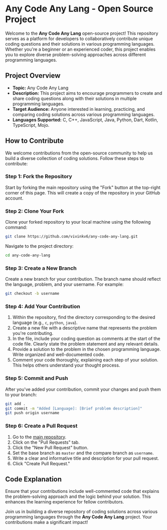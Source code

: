 # Any Code Any Lang - Open Source Project

Welcome to the **Any Code Any Lang** open-source project! This repository serves as a platform for developers to collaboratively contribute unique coding questions and their solutions in various programming languages. Whether you're a beginner or an experienced coder, this project enables you to explore diverse problem-solving approaches across different programming languages.

## Project Overview

- **Topic:** Any Code Any Lang
- **Description:** This project aims to encourage programmers to create and share coding questions along with their solutions in multiple programming languages.
- **Target Audience:** Anyone interested in learning, practicing, and comparing coding solutions across various programming languages.
- **Languages Supported:** C, C++, JavaScript, Java, Python, Dart, Kotlin, TypeScript, Mojo.

## How to Contribute

We welcome contributions from the open-source community to help us build a diverse collection of coding solutions. Follow these steps to contribute:

### Step 1: Fork the Repository

Start by forking the main repository using the "Fork" button at the top-right corner of this page. This will create a copy of the repository in your GitHub account.

### Step 2: Clone Your Fork

Clone your forked repository to your local machine using the following command:

```bash
git clone https://github.com/vivinkv6/any-code-any-lang.git
```

Navigate to the project directory:

```bash
cd any-code-any-lang
```

### Step 3: Create a New Branch

Create a new branch for your contribution. The branch name should reflect the language, problem, and your username. For example:

```bash
git checkout -b username
```

### Step 4: Add Your Contribution

1. Within the repository, find the directory corresponding to the desired language (e.g., `c`, `python`, `java`).
2. Create a new file with a descriptive name that represents the problem you're contributing.
3. In the file, include your coding question as comments at the start of the code file. Clearly state the problem statement and any relevant details.
4. Provide a solution to the problem in the chosen programming language. Write organized and well-documented code.
5. Comment your code thoroughly, explaining each step of your solution. This helps others understand your thought process.

### Step 5: Commit and Push

After you've added your contribution, commit your changes and push them to your branch:

```bash
git add .
git commit -m "Added [Language]: [Brief problem description]"
git push origin username
```

### Step 6: Create a Pull Request

1. Go to the [main repository](https://github.com/vivinkv6/any-code-any-lang).
2. Click on the "Pull Requests" tab.
3. Click the "New Pull Request" button.
4. Set the base branch as `master` and the compare branch as `username`.
5. Write a clear and informative title and description for your pull request.
6. Click "Create Pull Request."

## Code Explanation

Ensure that your contributions include well-commented code that explains the problem-solving approach and the logic behind your solution. This enhances the learning experience for fellow contributors.


Join us in building a diverse repository of coding solutions across various programming languages through the **Any Code Any Lang** project. Your contributions make a significant impact!